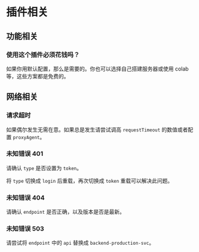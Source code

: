 # 插件相关

## 功能相关

### 使用这个插件必须花钱吗？

如果你用默认配置，那么是需要的。你也可以选择自己搭建服务器或使用 colab 等，这些方案都是免费的。

## 网络相关

### 请求超时

如果偶尔发生无需在意。如果总是发生请尝试调高 `requestTimeout` 的数值或者配置 `proxyAgent`。

### 未知错误 401

请确认 `type` 是否设置为 `token`。

将 `type` 切换成 `login` 后重载，再次切换成 `token` 重载可以解决此问题。

### 未知错误 404

请确认 `endpoint` 是否正确，以及版本是否是最新。

### 未知错误 503

请尝试将 `endpoint` 中的 `api` 替换成 `backend-production-svc`。
